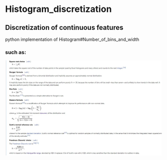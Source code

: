 # Histogram_discretization
## Discretization of continuous features
python implementation of Histogram#Number_of_bins_and_width

### such as:
![avatar](demo.jpg)
